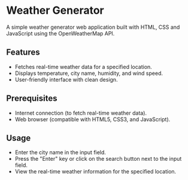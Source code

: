 # Weather Generator

A simple weather generator web application built with HTML, CSS and JavaScript using the OpenWeatherMap API.

## Features

- Fetches real-time weather data for a specified location.
- Displays temperature, city name, humidity, and wind speed.
- User-friendly interface with clean design.

## Prerequisites

- Internet connection (to fetch real-time weather data).
- Web browser (compatible with HTML5, CSS3, and JavaScript).

## Usage
- Enter the city name in the input field.
- Press the "Enter" key or click on the search button next to the input field.
- View the real-time weather information for the specified location.

